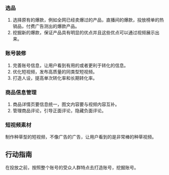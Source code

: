 ### 选品

1. 选择原有的爆款，例如全网已经卖爆过的产品，直播间的爆款，投放榜单的热销品，付费广告测出的爆款产品。
2. 挖掘新的爆款，保证产品具有明显的优点并且这些优点可以通过视频展示出来。

### 账号装修

1. 完善账号信息，让用户看到有用的或者更利于转化的信息。
2. 优化短视频，发布高质量的同类型短视频。
3. 打造人设，提高单次转化率和长期转化率。

### 商品信息管理

1. 商品详情页要信息统一，图文内容要与视频内容互补。
2. 管理商品评论，引导正面评论，隐藏负面评论。

### 短视频素材

制作种草型的短视频，不像广告的广告，让用户看到的是非常棒的种草视频。

## 行动指南

在投放之前，按照整个账号的受众人群特点去打造账号，挖掘账号。